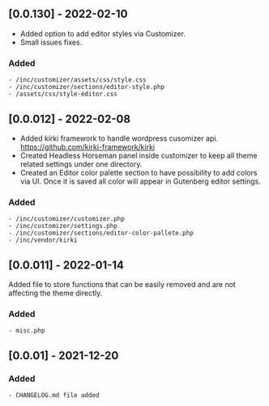 ## [0.0.130] - 2022-02-10

- Added option to add editor styles via Customizer.
- Small issues fixes.

### Added
    - /inc/customizer/assets/css/style.css
    - /inc/customizer/sections/editor-style.php
    - /assets/css/style-editor.css


## [0.0.012] - 2022-02-08

- Added kirki framework to handle wordpress cusomizer api. https://github.com/kirki-framework/kirki
- Created Headless Horseman panel inside customizer to keep all theme related settings under one directory. 
- Created an Editor color palette section to have possibility to add colors via UI. Once it is saved all color will appear in Gutenberg editor settings.

### Added
    - /inc/customizer/customizer.php
    - /inc/customizer/settings.php
    - /inc/customizer/sections/editor-color-pallete.php
    - /inc/vendor/kirki


## [0.0.011] - 2022-01-14

Added file to store functions that can be easily removed and are not affecting the theme directly.

### Added
    - misc.php


## [0.0.01] - 2021-12-20

### Added
    - CHANGELOG.md file added
